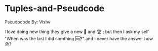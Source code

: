 # Tuples-and-Pseudcode
Pseudocode By: Vishv 

I love doing new thing they give a new 🥊 and 🏆 ; but then I ask my self "When was the last I did somthing 🆕?" and I never have the answer how 😞?
